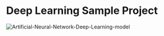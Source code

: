 # Deep Learning Sample Project

![Artificial-Neural-Network-Deep-Learning-model](https://github.com/companyakis/dl-sample-project/assets/77589867/11a36707-8ea3-46b8-bf49-d4d68ff4161a)

